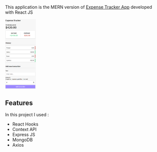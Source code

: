 This application is the MERN version of [Expense Tracker App](https://github.com/didate/expense-tracker) developed with React JS


<img src="result.PNG" width="100">

## Features

In this project I used :

* React Hooks
* Context API
* Express JS
* MongoDB
* Axios



